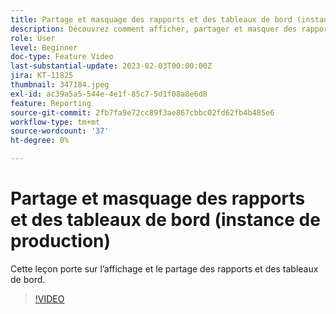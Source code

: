 ```yaml
---
title: Partage et masquage des rapports et des tableaux de bord (instance de production)
description: Découvrez comment afficher, partager et masquer des rapports et des tableaux de bord.
role: User
level: Beginner
doc-type: Feature Video
last-substantial-update: 2023-02-03T00:00:00Z
jira: KT-11825
thumbnail: 347184.jpeg
exl-id: ac39a5a5-544e-4e1f-85c7-5d1f08a8e6d8
feature: Reporting
source-git-commit: 2fb7fa9e72cc89f3ae867cbbc02fd62fb4b485e6
workflow-type: tm+mt
source-wordcount: '37'
ht-degree: 0%

---
```


# Partage et masquage des rapports et des tableaux de bord (instance de production)

Cette leçon porte sur l’affichage et le partage des rapports et des tableaux de bord.

>[!VIDEO](https://video.tv.adobe.com/v/347184/?quality=12&learn=on)
